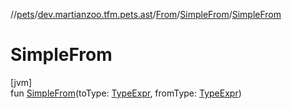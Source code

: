 //[pets](../../../../index.md)/[dev.martianzoo.tfm.pets.ast](../../index.md)/[From](../index.md)/[SimpleFrom](index.md)/[SimpleFrom](-simple-from.md)

# SimpleFrom

[jvm]\
fun [SimpleFrom](-simple-from.md)(toType: [TypeExpr](../../-type-expr/index.md), fromType: [TypeExpr](../../-type-expr/index.md))
